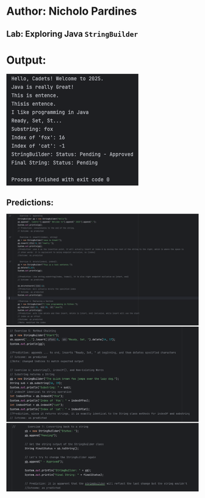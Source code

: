 # Author: Nicholo Pardines
## Lab: Exploring Java `StringBuilder`
# Output:
![img.png](img.png)
## Predictions:
![img_1.png](img_1.png)
![img_2.png](img_2.png)
![img_3.png](img_3.png)